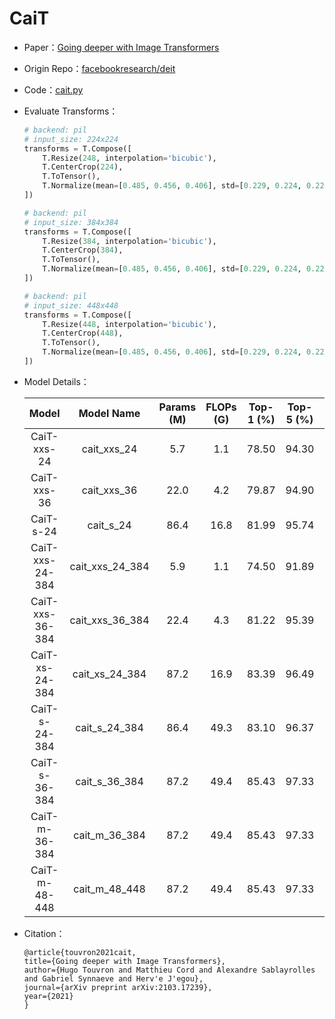 # CaiT
* Paper：[Going deeper with Image Transformers](https://arxiv.org/abs/2103.17239)
* Origin Repo：[facebookresearch/deit](https://github.com/facebookresearch/deit)
* Code：[cait.py](../../../ppim/models/cait.py)
* Evaluate Transforms：

    ```python
    # backend: pil
    # input_size: 224x224
    transforms = T.Compose([
        T.Resize(248, interpolation='bicubic'),
        T.CenterCrop(224),
        T.ToTensor(),
        T.Normalize(mean=[0.485, 0.456, 0.406], std=[0.229, 0.224, 0.225])
    ])

    # backend: pil
    # input_size: 384x384
    transforms = T.Compose([
        T.Resize(384, interpolation='bicubic'),
        T.CenterCrop(384),
        T.ToTensor(),
        T.Normalize(mean=[0.485, 0.456, 0.406], std=[0.229, 0.224, 0.225])
    ])

    # backend: pil
    # input_size: 448x448
    transforms = T.Compose([
        T.Resize(448, interpolation='bicubic'),
        T.CenterCrop(448),
        T.ToTensor(),
        T.Normalize(mean=[0.485, 0.456, 0.406], std=[0.229, 0.224, 0.225])
    ])
    ```

* Model Details：

    |         Model           |       Model Name        | Params (M) | FLOPs (G) | Top-1 (%) | Top-5 (%) |          Pretrained Model        |
    |:-----------------------:|:-----------------------:|:----------:|:---------:|:---------:|:---------:|:--------------------------------:|
    | CaiT-xxs-24             |  cait_xxs_24            |  5.7       |  1.1      | 78.50     |  94.30    | [Download][cait_xxs_24]          |
    | CaiT-xxs-36             |  cait_xxs_36            | 22.0       |  4.2      | 79.87     |  94.90    | [Download][cait_xxs_36]          |
    | CaiT-s-24               |  cait_s_24              | 86.4       | 16.8      | 81.99     |  95.74    | [Download][cait_s_24]            |
    | CaiT-xxs-24-384         |  cait_xxs_24_384        |  5.9       |  1.1      | 74.50     |  91.89    | [Download][cait_xxs_24_384]      |
    | CaiT-xxs-36-384         |  cait_xxs_36_384        | 22.4       |  4.3      | 81.22     |  95.39    | [Download][cait_xxs_36_384]      |
    | CaiT-xs-24-384          |  cait_xs_24_384         | 87.2       | 16.9      | 83.39     |  96.49    | [Download][cait_xs_24_384]       |
    | CaiT-s-24-384           |  cait_s_24_384          | 86.4       | 49.3      | 83.10     |  96.37    | [Download][cait_s_24_384]        |
    | CaiT-s-36-384           |  cait_s_36_384          | 87.2       | 49.4      | 85.43     |  97.33    | [Download][cait_s_36_384]        |
    | CaiT-m-36-384           |  cait_m_36_384          | 87.2       | 49.4      | 85.43     |  97.33    | [Download][cait_m_36_384]        |
    | CaiT-m-48-448           |  cait_m_48_448          | 87.2       | 49.4      | 85.43     |  97.33    | [Download][cait_m_48_448]        |


[cait_xxs_24]:https://bj.bcebos.com/v1/ai-studio-online/f104732e10e64c48b2848a78b7fa5db45d27a8eed0754c04b367d0708e7242ea?responseContentDisposition=attachment%3B%20filename%3DCaiT_XXS24_224.pdparams
[cait_xxs_36]:https://bj.bcebos.com/v1/ai-studio-online/af39ff4c2d6a48faa6dfb901b4fc1de4ae082d767bdc4deb824ae3b600823f1e?responseContentDisposition=attachment%3B%20filename%3DCaiT_XXS36_224.pdparams
[cait_s_24]:https://bj.bcebos.com/v1/ai-studio-online/4ecc9cecc89d43cbacf68a0ba14d58a1c9311cc86da3426ab5674fd79827a89a?responseContentDisposition=attachment%3B%20filename%3DCaiT_S24_224.pdparams
[cait_xxs_24_384]:https://bj.bcebos.com/v1/ai-studio-online/0e3615fb421a4301b08fcd675e063a101f4962bad59649f498912123aa0454a4?responseContentDisposition=attachment%3B%20filename%3DCaiT_XXS24_384.pdparams
[cait_xxs_36_384]:https://bj.bcebos.com/v1/ai-studio-online/b9f2db8a9c1c43ed971ea4779361c213512ef4c25b664216ab151b6ea60260a7?responseContentDisposition=attachment%3B%20filename%3DCaiT_XXS36_384.pdparams
[cait_xs_24_384]:https://bj.bcebos.com/v1/ai-studio-online/b36139e3caa4427eaaf51aa6de33c8b21f209eef97a44aacb4ec4fe136f93d85?responseContentDisposition=attachment%3B%20filename%3DCaiT_XS24_384.pdparams
[cait_s_24_384]:https://bj.bcebos.com/v1/ai-studio-online/4f57d1db346e435ebb81567399668d6181f054353f6c47e89e9f109b33d724c1?responseContentDisposition=attachment%3B%20filename%3DCaiT_S24_384.pdparams
[cait_s_36_384]:https://bj.bcebos.com/v1/ai-studio-online/445e36df9ec54b23a348bf977b81d92c6f54b31fb28b454d8742e056f99e6417?responseContentDisposition=attachment%3B%20filename%3DCaiT_S36_384.pdparams
[cait_m_36_384]:https://bj.bcebos.com/v1/ai-studio-online/4c73e395068747b9b5c8cdafc3d1b6122a7ed94e6e74481e836eb38c8c46a6eb?responseContentDisposition=attachment%3B%20filename%3DCaiT_M36_384.pdparams
[cait_m_48_448]:https://bj.bcebos.com/v1/ai-studio-online/70515fadc26f48d4b98b33304d8de7c7b955086688324aec8100e5df8a66b15d?responseContentDisposition=attachment%3B%20filename%3DCaiT_M48_448.pdparams


* Citation：

    ```
    @article{touvron2021cait,
    title={Going deeper with Image Transformers},
    author={Hugo Touvron and Matthieu Cord and Alexandre Sablayrolles and Gabriel Synnaeve and Herv'e J'egou},
    journal={arXiv preprint arXiv:2103.17239},
    year={2021}
    }
    ```
